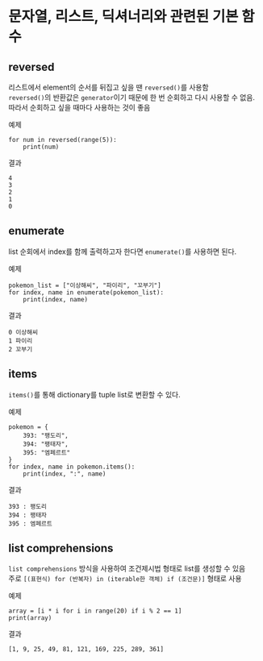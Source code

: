 # 문자열, 리스트, 딕셔너리와 관련된 기본 함수

## reversed

리스트에서 element의 순서를 뒤집고 싶을 땐 `reversed()`를 사용함  
`reversed()`의 반환값은 `generator`이기 때문에 한 번 순회하고 다시 사용할 수 없음. 따라서 순회하고 싶을 때마다 사용하는 것이 좋음

예제
```
for num in reversed(range(5)):
    print(num)
```

결과
```
4
3
2
1
0
```

## enumerate

list 순회에서 index를 함께 출력하고자 한다면 `enumerate()`를 사용하면 된다.

예제
```
pokemon_list = ["이상해씨", "파이리", "꼬부기"]
for index, name in enumerate(pokemon_list):
    print(index, name)
```

결과
```
0 이상해씨
1 파이리
2 꼬부기
```

## items

`items()`를 통해 dictionary를 tuple list로 변환할 수 있다.

예제
```
pokemon = {
    393: "팽도리",
    394: "팽태자",
    395: "엠페르트"
}
for index, name in pokemon.items():
    print(index, ":", name)
```

결과
```
393 : 팽도리
394 : 팽태자
395 : 엠페르트
```

## list comprehensions
`list comprehensions` 방식을 사용하여 조건제시법 형태로 list를 생성할 수 있음  
주로 `[(표현식) for (반복자) in (iterable한 객체) if (조건문)]` 형태로 사용

예제
```
array = [i * i for i in range(20) if i % 2 == 1]
print(array)
```

결과
```
[1, 9, 25, 49, 81, 121, 169, 225, 289, 361]
```
